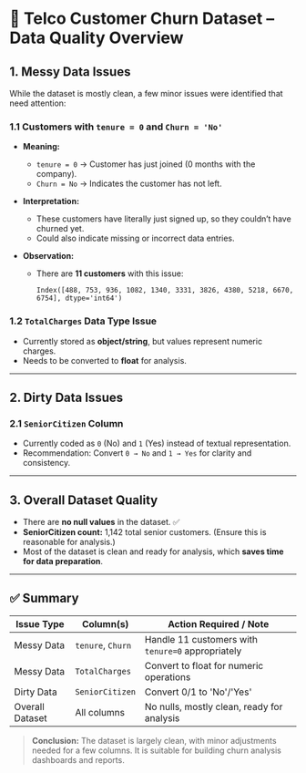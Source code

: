 # 📄 Telco Customer Churn Dataset – Data Quality Overview

## 1. Messy Data Issues

While the dataset is mostly clean, a few minor issues were identified that need attention:

### 1.1 Customers with `tenure = 0` and `Churn = 'No'`
- **Meaning:**  
  - `tenure = 0` → Customer has just joined (0 months with the company).  
  - `Churn = No` → Indicates the customer has not left.  

- **Interpretation:**  
  - These customers have literally just signed up, so they couldn’t have churned yet.  
  - Could also indicate missing or incorrect data entries.  

- **Observation:**  
  - There are **11 customers** with this issue:  
    ```
    Index([488, 753, 936, 1082, 1340, 3331, 3826, 4380, 5218, 6670, 6754], dtype='int64')
    ```

### 1.2 `TotalCharges` Data Type Issue
- Currently stored as **object/string**, but values represent numeric charges.  
- Needs to be converted to **float** for analysis.  

---

## 2. Dirty Data Issues

### 2.1 `SeniorCitizen` Column
- Currently coded as `0` (No) and `1` (Yes) instead of textual representation.  
- Recommendation: Convert `0 → No` and `1 → Yes` for clarity and consistency.  

---

## 3. Overall Dataset Quality

- There are **no null values** in the dataset. ✅  
- **SeniorCitizen count:** 1,142 total senior customers. (Ensure this is reasonable for analysis.)  
- Most of the dataset is clean and ready for analysis, which **saves time for data preparation**.  

---

## ✅ Summary

| Issue Type          | Column(s)               | Action Required / Note                          |
|--------------------|------------------------|------------------------------------------------|
| Messy Data         | `tenure`, `Churn`      | Handle 11 customers with `tenure=0` appropriately |
| Messy Data         | `TotalCharges`         | Convert to float for numeric operations       |
| Dirty Data         | `SeniorCitizen`        | Convert 0/1 to 'No'/'Yes'                     |
| Overall Dataset    | All columns            | No nulls, mostly clean, ready for analysis    |

> **Conclusion:** The dataset is largely clean, with minor adjustments needed for a few columns. It is suitable for building churn analysis dashboards and reports.
